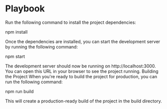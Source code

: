 # Playbook
Run the following command to install the project dependencies:

npm install

Once the dependencies are installed, you can start the development server by running the following command:

npm start

The development server should now be running on http://localhost:3000. You can open this URL in your browser to see the project running.
Building the Project
When you're ready to build the project for production, you can run the following command:

npm run build

This will create a production-ready build of the project in the build directory.
